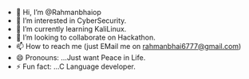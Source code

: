 - 👋 Hi, I’m @Rahmanbhaiop
- 👀 I’m interested in CyberSecurity.
- 🌱 I’m currently learning KaliLinux.
- 💞️ I’m looking to collaborate on Hackathon.
- 📫 How to reach me (just EMail me on rahmanbhai6777@gmail.com)
- 😄 Pronouns: ...Just want Peace in Life.
- ⚡ Fun fact: ...C Language developer.

<!---
Rahmanbhaiop/Rahmanbhaiop is a ✨ special ✨ repository because its `README.md` (this file) appears on your GitHub profile.
You can click the Preview link to take a look at your changes.
--->
